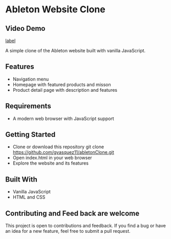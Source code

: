 # Ableton Website Clone

## Video Demo

[label](../../Videos/Captures/Ableton%20-%20Google%20Chrome%202023-02-07%2023-14-09.mp4)

A simple clone of the Ableton website built with vanilla JavaScript.

## Features

- Navigation menu
- Homepage with featured products and misson
- Product detail page with description and features

## Requirements

- A modern web browser with JavaScript support

## Getting Started

- Clone or download this repository
  git clone https://github.com/gvasquez11/abletonClone.git
- Open index.html in your web browser
- Explore the website and its features

## Built With

- Vanilla JavaScript
- HTML and CSS

## Contributing and Feed back are welcome

This project is open to contributions and feedback. If you find a bug or have an idea for a new feature, feel free to submit a pull request.
